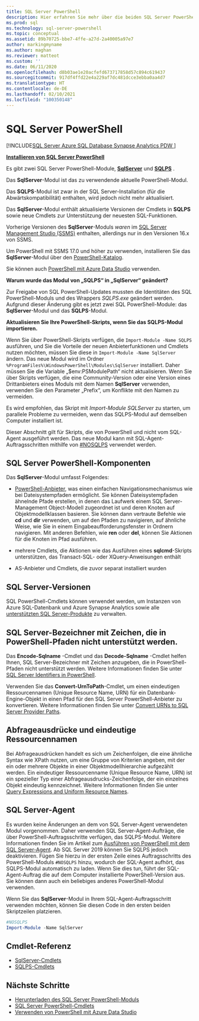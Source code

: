 ```yaml
---
title: SQL Server PowerShell
description: Hier erfahren Sie mehr über die beiden SQL Server PowerShell-Module „SqlServer“ und „SQLPS“, die PowerShell-Anbieter und Cmdlets umfassen.
ms.prod: sql
ms.technology: sql-server-powershell
ms.topic: conceptual
ms.assetid: 89b70725-bbe7-4ffe-a27d-2a40005a97e7
author: markingmyname
ms.author: maghan
ms.reviewer: matteot
ms.custom: ''
ms.date: 06/11/2020
ms.openlocfilehash: d8b03ae1e20acfefd673717858d57c894c619437
ms.sourcegitcommit: 917df4ffd22e4a229af7dc481dcce3ebba0aa4d7
ms.translationtype: HT
ms.contentlocale: de-DE
ms.lasthandoff: 02/10/2021
ms.locfileid: "100350148"
---
```

# <a name="sql-server-powershell"></a>SQL Server PowerShell

[!INCLUDE[SQL Server Azure SQL Database Synapse Analytics PDW ](../includes/applies-to-version/sql-asdb-asdbmi-asa-pdw.md)]

**[Installieren von SQL Server PowerShell](download-sql-server-ps-module.md)**

Es gibt zwei SQL Server PowerShell-Module, **[SqlServer](/powershell/module/sqlserver)** und **[SQLPS](/powershell/module/sqlps)** .

Das **SqlServer**-Modul ist das zu verwendende aktuelle PowerShell-Modul.

Das **SQLPS**-Modul ist zwar in der SQL Server-Installation (für die Abwärtskompatibilität) enthalten, wird jedoch nicht mehr aktualisiert.

Das **SqlServer**-Modul enthält aktualisierte Versionen der Cmdlets in **SQLPS** sowie neue Cmdlets zur Unterstützung der neuesten SQL-Funktionen.

Vorherige Versionen des **SqlServer**-Moduls *waren* im [SQL Server Management Studio (SSMS)](../ssms/download-sql-server-management-studio-ssms.md) enthalten, allerdings nur in den Versionen 16.x von SSMS.

Um PowerShell mit SSMS 17.0 und höher zu verwenden, installieren Sie das **SqlServer**-Modul über den [PowerShell-Katalog](https://www.powershellgallery.com/packages/SqlServer).

Sie können auch [PowerShell mit Azure Data Studio](../azure-data-studio/extensions/powershell-extension.md) verwenden.

**Warum wurde das Modul von „SQLPS“ in „SqlServer“ geändert?**

Zur Freigabe von SQL PowerShell-Updates mussten die Identitäten des SQL PowerShell-Moduls und des Wrappers *SQLPS.exe* geändert werden. Aufgrund dieser Änderung gibt es jetzt zwei SQL PowerShell-Module: das **SqlServer**-Modul und das **SQLPS**-Modul.  

**Aktualisieren Sie Ihre PowerShell-Skripts, wenn Sie das SQLPS-Modul importieren.**

Wenn Sie über PowerShell-Skripts verfügen, die `Import-Module -Name SQLPS` ausführen, und Sie die Vorteile der neuen Anbieterfunktionen und Cmdlets nutzen möchten, müssen Sie diese in `Import-Module -Name SqlServer` ändern. Das neue Modul wird im Ordner `%ProgramFiles%\WindowsPowerShell\Modules\SqlServer` installiert. Daher müssen Sie die Variable „$env:PSModulePath“ nicht aktualisieren. Wenn Sie über Skripts verfügen, die eine Community-Version oder eine Version eines Drittanbieters eines Moduls mit dem Namen **SqlServer** verwenden, verwenden Sie den Parameter „Prefix“, um Konflikte mit den Namen zu vermeiden.

Es wird empfohlen, das Skript mit *Import-Module SQLServer* zu starten, um parallele Probleme zu vermeiden, wenn das SQLPS-Modul auf demselben Computer installiert ist.

Dieser Abschnitt gilt für Skripts, die von PowerShell und nicht vom SQL-Agent ausgeführt werden. Das neue Modul kann mit SQL-Agent-Auftragsschritten mithilfe von [#NOSQLPS](#sql-server-agent) verwendet werden.

## <a name="sql-server-powershell-components"></a>SQL Server PowerShell-Komponenten

Das **SqlServer**-Modul umfasst Folgendes:

- [PowerShell-Anbieter](/powershell/module/microsoft.powershell.core/about/about_providers), was einen einfachen Navigationsmechanismus wie bei Dateisystempfaden ermöglicht. Sie können Dateisystempfaden ähnelnde Pfade erstellen, in denen das Laufwerk einem SQL Server-Management Object-Modell zugeordnet ist und deren Knoten auf Objektmodellklassen basieren. Sie können dann vertraute Befehle wie **cd** und **dir** verwenden, um auf den Pfaden zu navigieren, auf ähnliche Weise, wie Sie in einem Eingabeaufforderungsfenster in Ordnern navigieren. Mit anderen Befehlen, wie **ren** oder **del**, können Sie Aktionen für die Knoten im Pfad ausführen.

- mehrere Cmdlets, die Aktionen wie das Ausführen eines **sqlcmd**-Skripts unterstützen, das Transact-SQL- oder XQuery-Anweisungen enthält  

- AS-Anbieter und Cmdlets, die zuvor separat installiert wurden

## <a name="sql-server-versions"></a>SQL Server-Versionen

SQL PowerShell-Cmdlets können verwendet werden, um Instanzen von Azure SQL-Datenbank und Azure Synapse Analytics sowie alle [unterstützten SQL Server-Produkte](https://support.microsoft.com/lifecycle/search/1044) zu verwalten.

## <a name="sql-server-identifiers-that-contain-characters-not-supported-in-powershell-paths"></a>SQL Server-Bezeichner mit Zeichen, die in PowerShell-Pfaden nicht unterstützt werden.

Das **Encode-Sqlname** -Cmdlet und das **Decode-Sqlname** -Cmdlet helfen Ihnen, SQL Server-Bezeichner mit Zeichen anzugeben, die in PowerShell-Pfaden nicht unterstützt werden. Weitere Informationen finden Sie unter [SQL Server Identifiers in PowerShell](sql-server-identifiers-in-powershell.md).

Verwenden Sie das **Convert-UrnToPath**-Cmdlet, um einen eindeutigen Ressourcennamen (Unique Resource Name, URN) für ein Datenbank-Engine-Objekt in einen Pfad für den SQL Server PowerShell-Anbieter zu konvertieren. Weitere Informationen finden Sie unter [Convert URNs to SQL Server Provider Paths](/powershell/module/sqlserver/Convert-UrnToPath).
  
## <a name="query-expressions-and-unique-resource-names"></a>Abfrageausdrücke und eindeutige Ressourcennamen  

Bei Abfrageausdrücken handelt es sich um Zeichenfolgen, die eine ähnliche Syntax wie XPath nutzen, um eine Gruppe von Kriterien angeben, mit der ein oder mehrere Objekte in einer Objektmodellhierarchie aufgezählt werden. Ein eindeutiger Ressourcenname (Unique Resource Name, URN) ist ein spezieller Typ einer Abfrageausdrucks-Zeichenfolge, der ein einzelnes Objekt eindeutig kennzeichnet. Weitere Informationen finden Sie unter [Query Expressions and Uniform Resource Names](query-expressions-and-uniform-resource-names.md).

## <a name="sql-server-agent"></a>SQL Server-Agent

Es wurden keine Änderungen an dem von SQL Server-Agent verwendeten Modul vorgenommen. Daher verwenden SQL Server-Agent-Aufträge, die über PowerShell-Auftragsschritte verfügen, das SQLPS-Modul. Weitere Informationen finden Sie im Artikel zum [Ausführen von PowerShell mit dem SQL Server-Agent](run-windows-powershell-steps-in-sql-server-agent.md). Ab SQL Server 2019 können Sie SQLPS jedoch deaktivieren. Fügen Sie hierzu in der ersten Zeile eines Auftragsschritts des PowerShell-Moduls `#NOSQLPS` hinzu, wodurch der SQL-Agent aufhört, das SQLPS-Modul automatisch zu laden. Wenn Sie dies tun, führt der SQL-Agent-Auftrag die auf dem Computer installierte PowerShell-Version aus. Sie können dann auch ein beliebiges anderes PowerShell-Modul verwenden.

Wenn Sie das **SqlServer**-Modul in Ihrem SQL-Agent-Auftragsschritt verwenden möchten, können Sie diesen Code in den ersten beiden Skriptzeilen platzieren.

```powershell
#NOSQLPS
Import-Module -Name SqlServer
```

## <a name="cmdlet-reference"></a>Cmdlet-Referenz

- [SqlServer-Cmdlets](/powershell/module/sqlserver)
- [SQLPS-Cmdlets](/powershell/module/sqlps)

## <a name="next-steps"></a>Nächste Schritte

- [Herunterladen des SQL Server PowerShell-Moduls](download-sql-server-ps-module.md)
- [SQL Server PowerShell-Cmdlets](/powershell/module/sqlserver)
- [Verwenden von PowerShell mit Azure Data Studio](../azure-data-studio/extensions/powershell-extension.md)